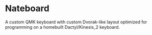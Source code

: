 # Nateboard
A custom QMK keyboard with custom Dvorak-like layout optimized for programming on a homebuilt Dactyl/Kinesis_2 keyboard.
